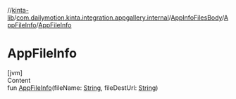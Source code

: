 //[kinta-lib](../../../../index.md)/[com.dailymotion.kinta.integration.appgallery.internal](../../index.md)/[AppInfoFilesBody](../index.md)/[AppFileInfo](index.md)/[AppFileInfo](-app-file-info.md)



# AppFileInfo  
[jvm]  
Content  
fun [AppFileInfo](-app-file-info.md)(fileName: [String](https://kotlinlang.org/api/latest/jvm/stdlib/kotlin/-string/index.html), fileDestUrl: [String](https://kotlinlang.org/api/latest/jvm/stdlib/kotlin/-string/index.html))  



